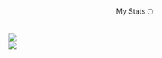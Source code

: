 <p align="center" style="font-weight: 600px">My Stats 🌕</p><br>

<a href="https://github.com/lewis-hanson">
    <img align="center" src="https://github-readme-stats.vercel.app/api?username=lewis-hanson&theme=synthwave&show_icons=true" />
    <br>
    <img align="center" src="https://github-readme-stats.vercel.app/api/top-langs/?username=lewis-hanson&layout=compact&theme=synthwave&show_icons=true" />
</a>
